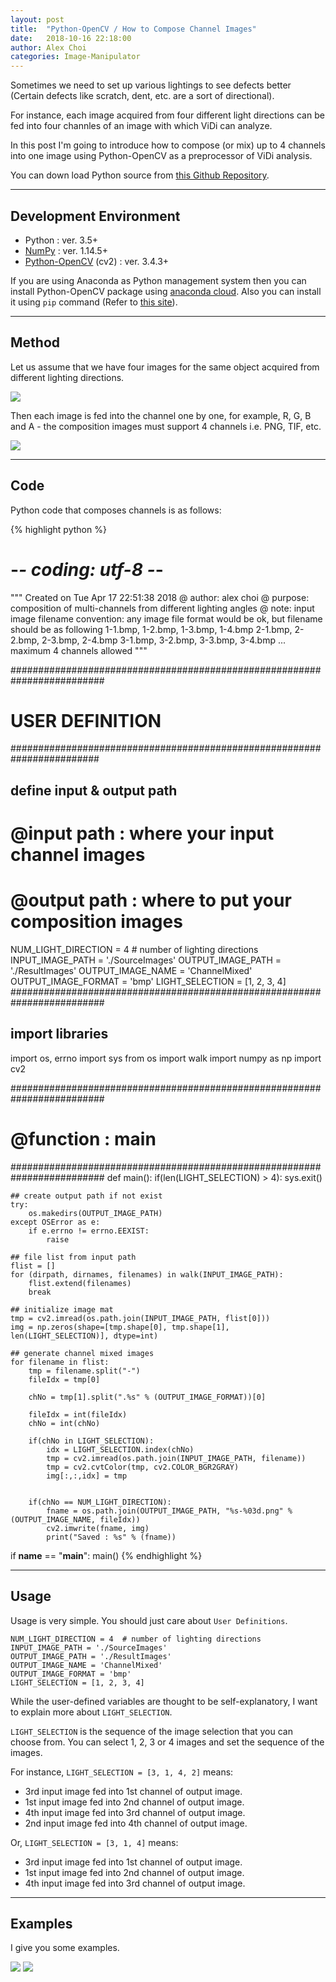 ```yaml
---
layout: post
title:  "Python-OpenCV / How to Compose Channel Images"
date:   2018-10-16 22:18:00
author: Alex Choi
categories: Image-Manipulator
---
```


Sometimes we need to set up various lightings to see defects better (Certain defects like scratch, dent, etc. are a sort of directional).

For instance, each image acquired from four different light directions can be fed into four channles of an image with which ViDi can analyze.

In this post I'm going to introduce how to compose (or mix) up to 4 channels into one image using Python-OpenCV as a preprocessor of ViDi analysis.

You can down load Python source from [this Github Repository](https://github.com/gchoi/Python-OpenCV-Channel-Image-Composition).

------
## Development Environment
* Python : ver. 3.5+
* [NumPy](https://pypi.org/project/numpy/) : ver. 1.14.5+
* [Python-OpenCV](https://pypi.org/project/opencv-python/) (cv2) : ver. 3.4.3+

If you are using Anaconda as Python management system then you can install Python-OpenCV package using [anaconda cloud](https://anaconda.org/conda-forge/opencv).
Also you can install it using `pip` command (Refer to [this site](https://pypi.org/project/opencv-python/)).

------
## Method
Let us assume that we have four images for the same object acquired from different lighting directions.

<img src="{{ site.baseurl }}/assets/posts/2018-10-15-ImageComposition/01.png">

Then each image is fed into the channel one by one, for example, R, G, B and A - the composition images must support 4 channels i.e. PNG, TIF, etc.

<img src="{{ site.baseurl }}/assets/posts/2018-10-15-ImageComposition/02.png">

------
## Code

Python code that composes channels is as follows:

{% highlight python %}
# -*- coding: utf-8 -*-
"""
Created on Tue Apr 17 22:51:38 2018
@ author: alex choi
@ purpose: composition of multi-channels from different lighting angles
@ note: input image filename convention:
       any image file format would be ok, but filename should be as following
       1-1.bmp, 1-2.bmp, 1-3.bmp, 1-4.bmp
       2-1.bmp, 2-2.bmp, 2-3.bmp, 2-4.bmp
       3-1.bmp, 3-2.bmp, 3-3.bmp, 3-4.bmp
       ...
       maximum 4 channels allowed
"""

#########################################################################
#      USER DEFINITION
########################################################################
## define input & output path
# @input path : where your input channel images
# @output path : where to put your composition images
NUM_LIGHT_DIRECTION = 4  # number of lighting directions
INPUT_IMAGE_PATH = './SourceImages'
OUTPUT_IMAGE_PATH = './ResultImages'
OUTPUT_IMAGE_NAME = 'ChannelMixed'
OUTPUT_IMAGE_FORMAT = 'bmp'
LIGHT_SELECTION = [1, 2, 3, 4]
#########################################################################

## import libraries
import os, errno
import sys
from os import walk
import numpy as np
import cv2

#########################################################################
# @function : main
#########################################################################
def main():
    if(len(LIGHT_SELECTION) > 4):
        sys.exit()

    ## create output path if not exist
    try:
        os.makedirs(OUTPUT_IMAGE_PATH)
    except OSError as e:
        if e.errno != errno.EEXIST:
            raise

    ## file list from input path
    flist = []
    for (dirpath, dirnames, filenames) in walk(INPUT_IMAGE_PATH):
        flist.extend(filenames)
        break

    ## initialize image mat
    tmp = cv2.imread(os.path.join(INPUT_IMAGE_PATH, flist[0]))
    img = np.zeros(shape=[tmp.shape[0], tmp.shape[1], len(LIGHT_SELECTION)], dtype=int)

    ## generate channel mixed images
    for filename in flist:
        tmp = filename.split("-")
        fileIdx = tmp[0]

        chNo = tmp[1].split(".%s" % (OUTPUT_IMAGE_FORMAT))[0]

        fileIdx = int(fileIdx)
        chNo = int(chNo)

        if(chNo in LIGHT_SELECTION):
            idx = LIGHT_SELECTION.index(chNo)
            tmp = cv2.imread(os.path.join(INPUT_IMAGE_PATH, filename))
            tmp = cv2.cvtColor(tmp, cv2.COLOR_BGR2GRAY)
            img[:,:,idx] = tmp


        if(chNo == NUM_LIGHT_DIRECTION):
            fname = os.path.join(OUTPUT_IMAGE_PATH, "%s-%03d.png" % (OUTPUT_IMAGE_NAME, fileIdx))
            cv2.imwrite(fname, img)
            print("Saved : %s" % (fname))


if __name__ == "__main__":
    main()
{% endhighlight %}

------
## Usage
Usage is very simple. You should just care about `User Definitions`.

```
NUM_LIGHT_DIRECTION = 4  # number of lighting directions
INPUT_IMAGE_PATH = './SourceImages'
OUTPUT_IMAGE_PATH = './ResultImages'
OUTPUT_IMAGE_NAME = 'ChannelMixed'
OUTPUT_IMAGE_FORMAT = 'bmp'
LIGHT_SELECTION = [1, 2, 3, 4]
```

While the user-defined variables are thought to be self-explanatory, I want to explain more about `LIGHT_SELECTION`.

 `LIGHT_SELECTION` is the sequence of the image selection that you can choose from. You can select 1, 2, 3 or 4 images and set the sequence of the images.

 For instance, `LIGHT_SELECTION = [3, 1, 4, 2]` means:
 * 3rd input image fed into 1st channel of output image.
 * 1st input image fed into 2nd channel of output image.
 * 4th input image fed into 3rd channel of output image.
 * 2nd input image fed into 4th channel of output image.

Or, `LIGHT_SELECTION = [3, 1, 4]` means:
* 3rd input image fed into 1st channel of output image.
* 1st input image fed into 2nd channel of output image.
* 4th input image fed into 3rd channel of output image.

------
## Examples
I give you some examples.

<img src="{{ site.baseurl }}/assets/posts/2018-10-15-ImageComposition/03.png">

<img src="{{ site.baseurl }}/assets/posts/2018-10-15-ImageComposition/04.png">
